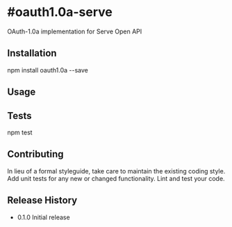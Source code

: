 #oauth1.0a-serve
=========

OAuth-1.0a implementation for Serve Open API

## Installation

  npm install oauth1.0a --save

## Usage



## Tests

  npm test

## Contributing

In lieu of a formal styleguide, take care to maintain the existing coding style.
Add unit tests for any new or changed functionality. Lint and test your code.

## Release History

* 0.1.0 Initial release